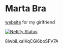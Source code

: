 # Marta Bra 

[website](https://marta-bra.netlify.com/) for my girlfriend 

[![Netlify Status](https://api.netlify.com/api/v1/badges/b199f611-22a9-4c72-94b1-d14023710bdd/deploy-status)](https://app.netlify.com/sites/marta-bra/deploys)

8lwbiLxaIKqCGi6boSFV7A